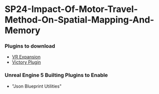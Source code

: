 # SP24-Impact-Of-Motor-Travel-Method-On-Spatial-Mapping-And-Memory

### Plugins to download
 - [VR Expansion](https://drive.google.com/file/d/104V1FrbI58LGB-3-5i0HOiOHYyjRwmec/view)
 - [Victory Plugin](https://www.mediafire.com/file/g0n7a4d35mf25p9/VictoryPlugin53.zip/file)

### Unreal Engine 5 Builting Plugins to Enable
 - "Json Blueprint Utilities"
